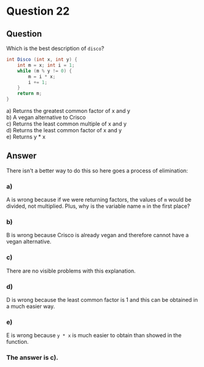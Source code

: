 # Question 22
## Question
Which is the best description of `disco`?
```java
int Disco (int x, int y) {
	int m = x; int i = 1;
	while (m % y != 0) {
		m = i * x;
		i += 1; 
	}
	return m;
}
```
a) Returns the greatest common factor of x and y  
b) A vegan alternative to Crisco  
c) Returns the least common multiple of x and y  
d) Returns the least common factor of x and y  
e) Returns y * x
## Answer
There isn't a better way to do this so here goes a process of elimination:

### a)
A is wrong because if we were returning factors, the values of `m` would be divided, not multiplied. Plus, why is the variable name `m` in the first place?

### b)
B is wrong because Crisco is already vegan and therefore cannot have a vegan alternative.

### c) 
There are no visible problems with this explanation.

### d)
D is wrong because the least common factor is 1 and this can be obtained in a much easier way. 

### e)
E is wrong because `y * x` is much easier to obtain than showed in the function.

### **The answer is c).**